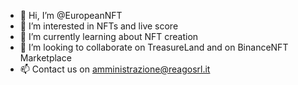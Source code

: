 - 👋 Hi, I’m @EuropeanNFT
- 👀 I’m interested in NFTs and live score
- 🌱 I’m currently learning about NFT creation
- 💞️ I’m looking to collaborate on TreasureLand and on BinanceNFT Marketplace
- 📫 Contact us on amministrazione@reagosrl.it

<!---
EuropeanNFT/EuropeanNFT is a ✨ special ✨ repository because its `README.md` (this file) appears on your GitHub profile.
You can click the Preview link to take a look at your changes.
--->
